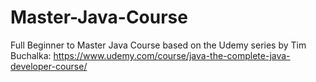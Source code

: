 # Master-Java-Course
Full Beginner to Master Java Course based on the Udemy series by Tim Buchalka: https://www.udemy.com/course/java-the-complete-java-developer-course/
